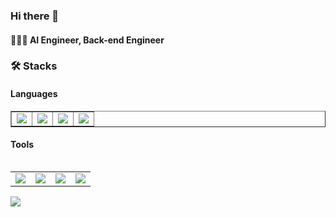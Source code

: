 ### Hi there 👋
#### 👩🏻‍💻 AI Engineer, Back-end Engineer

<!--
**lim-ye-ji/lim-ye-ji** is a ✨ _special_ ✨ repository because its `README.md` (this file) appears on your GitHub profile.

Here are some ideas to get you started:

- 🔭 I’m currently working on ...
- 🌱 I’m currently learning ...
- 👯 I’m looking to collaborate on ...
- 🤔 I’m looking for help with ...
- 💬 Ask me about ...
- 📫 How to reach me: ...
- 😄 Pronouns: ...
- ⚡ Fun fact: ...
-->


### 🛠️ Stacks
#### Languages
<table border = 'none'>
  <tr>
    <td><img src="https://img.shields.io/badge/Python-3776AB?style='plastic'&logo=Python&logoColor=white"/></td>
    <td><img src="https://img.shields.io/badge/Java-007396?style='plastic'&logo=Java&logoColor=white"/></td>
    <td><img src="https://img.shields.io/badge/MSSQL-CC2927?style='plastic'&logo=Microsoft SQL Server&logoColor=white"/></td>
    <td><img src="https://img.shields.io/badge/JavaScript-F7DF1E?style='plastic'&logo=JavaScript&logoColor=white"/></td>
  </tr>
<table>

#### Tools
<table border = 0>
  <tr>
    <td><img src="https://img.shields.io/badge/Anaconda-44A833?style='plastic'&logo=Anaconda&logoColor=white"/></td>
    <td><img src="https://img.shields.io/badge/Anaconda-44A833?style='plastic'&logo=Anaconda&logoColor=white"/></td>
    <td><img src="https://img.shields.io/badge/Anaconda-44A833?style='plastic'&logo=Anaconda&logoColor=white"/></td>
    <td><img src="https://img.shields.io/badge/Anaconda-44A833?style='plastic'&logo=Anaconda&logoColor=white"/></td>
  </tr>
</table>
    
    
    
<a href="버튼을 눌렀을 때 이동할 링크" target="_blank"><img src="https://img.shields.io/badge/Python-#3776AB?style=뱃지모양&logo=로고&logoColor=로고색상"/></a>
